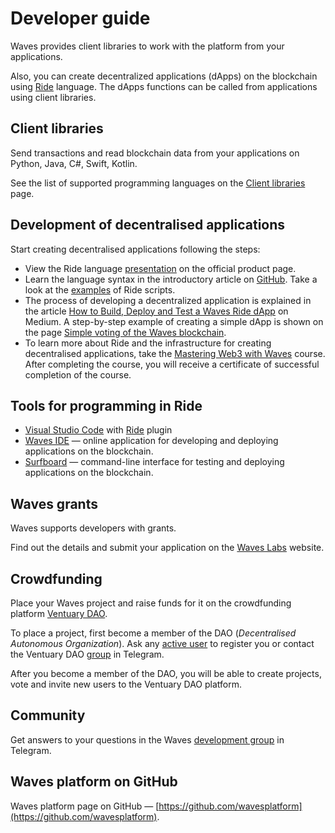 # Developer guide

Waves provides client libraries to work with the platform from your applications.

Also, you can create decentralized applications (dApps) on the blockchain using [Ride](/en/ride/about-ride) language. The dApps functions can be called from applications using client libraries.

## Client libraries

Send transactions and read blockchain data from your applications on Python, Java, C#, Swift, Kotlin.

See the list of supported programming languages on the [Client libraries](/en/building-apps/waves-api-and-sdk/client-libraries) page.

## Development of decentralised applications

Start creating decentralised applications following the steps:

- View the Ride language [presentation](https://wavesplatform.com/products-ride) on the official product page.
- Learn the language syntax in the introductory article on [GitHub](https://github.com/KardanovIR/ride-introduction/blob/master/README). Take a look at the [examples](https://github.com/wavesplatform/ride-examples) of Ride scripts.
- The process of developing a decentralized application is explained in the article [How to Build, Deploy and Test a Waves Ride dApp](https://blog.wavesplatform.com/how-to-build-deploy-and-test-a-waves-ride-dapp-785311f58c2) on Medium. A step-by-step example of creating a simple dApp is shown on the page [Simple voting of the Waves blockchain](/en/building-apps/smart-contracts/simple-voting-on-the-waves-blockchain).
- To learn more about Ride and the infrastructure for creating decentralised applications, take the [Mastering Web3 with Waves](https://stepik.org/course/54415/promo) course. After completing the course, you will receive a certificate of successful completion of the course.

## Tools for programming in Ride

- [Visual Studio Code](https://code.visualstudio.com/) with [Ride](https://github.com/wavesplatform/ride-vscode) plugin
- [Waves IDE](https://ide.wavesplatform.com/) — online application for developing and deploying applications on the blockchain.
- [Surfboard](https://github.com/wavesplatform/Surfboard) — command-line interface for testing and deploying applications on the blockchain.

## Waves grants

Waves supports developers with grants.

Find out the details and submit your application on the [Waves Labs](https://waveslabs.com/grants?lang=en) website.

## Crowdfunding

Place your Waves project and raise funds for it on the crowdfunding platform [Ventuary DAO](https://beta.ventuary.space/).

To place a project, first become a member of the DAO (_Decentralised Autonomous Organization_). Ask any [active user](https://beta.ventuary.space/community) to register you or contact the Ventuary DAO [group](https://t.me/ventuary_dao) in Telegram.

After you become a member of the DAO, you will be able to create projects, vote and invite new users to the Ventuary DAO platform.

## Community

Get answers to your questions in the Waves [development group](https://t.me/waves_ride_dapps_dev) in Telegram.

## Waves platform on GitHub

Waves platform page on GitHub — [https://github.com/wavesplatform](https://github.com/wavesplatform).
